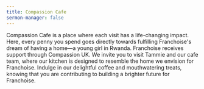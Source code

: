 ```yaml
---
title: Compassion Cafe
sermon-manager: false
---
```

Compassion Cafe is a place where each visit has a life-changing impact. Here, every penny you spend goes directly towards fulfilling Franchoise's dream of having a home—a young girl in Rwanda. Franchoise receives support through Compassion UK. We invite you to visit Tammie and our cafe team, where our kitchen is designed to resemble the home we envision for Franchoise. Indulge in our delightful coffee and mouthwatering treats, knowing that you are contributing to building a brighter future for Franchoise.